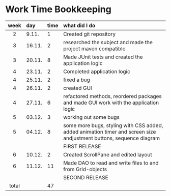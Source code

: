 # Work Time Bookkeeping

| week | day | time | what did I do  |
| :----:|:-----|:-----| :-----|
| 2 | 9.11.    | 1 | Created git repository |
| 3 | 16.11.   | 2 | researched the subject and made the project maven compatible |
| 3 | 20.11.   | 8 | Made JUnit tests and created the application logic |
| 4 | 23.11.   | 2 | Completed application logic |
| 4 | 25.11.   | 2 | fixed a bug |
| 4 | 26.11.   | 2 | created GUI |
| 4 | 27.11.   | 6 | refactored methods, reordered packages and made GUI work with the application logic |
| 5 | 03.12.   | 3 | working out some bugs |
| 5 | 04.12.   | 8 | some more bugs, styling with CSS added, added animation timer and screen size andjustment buttons, sequence diagram 
||||FIRST RELEASE  |
| 6 | 10.12.   | 2 | Created ScrollPane and edited layout |
| 6 | 11.12.   | 11 | Made DAO to read and write files to and from Grid-objects  |
||||SECOND RELEASE |
| total  | |47  | | 
